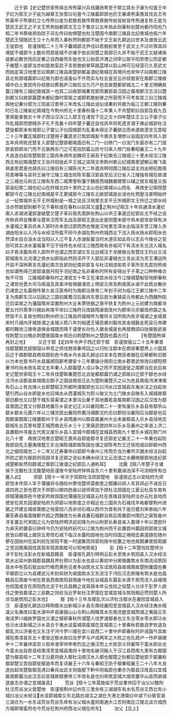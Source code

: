 <!-- { "loadSidebar": true } -->
　　迁于郢【史记楚世家熊绎五传熊渠兴兵伐庸扬粤至于鄂立其长子康为句亶王中子红为鄂王少子疵为越章王张莹曰句亶今江陵葢即郢也厉王暴虐熊渠畏其伐去王号熊渠卒子熊挚红立七传熊仪是为若敖若敖传霄敖霄敖传蚡冐蚡冐传熊通复称王是为楚武王武王之子文王熊赀始都郢文王立于鲁庄公五年依此则春秋初楚尚都丹阳也乃桓二年书蔡侯郑伯防于邓左传曰始惧楚也杜注楚国今南郡江陵县北纪南城也桓六年楚武王侵随武王立十九年而入春秋然则都郢不始于文王矣孔颖达曰世本及谱皆云武王徙郢也　臣谨按昭二十三年子囊城郢沈尹戍曰若敖蚡冒至于武文土不过圻慎其四境犹不城郢今土数圻而郢是城不亦难乎依此则楚之居郢已久并不始于武王又疑诸侯徙都必数世而后定秦之自西垂而东徙也文公始营汧渭之间寜公居平阳至徳公而定都于雍楚人徙郢当亦如是故栾武子言若敖蚡冒筚路蓝缕以启山林可见经营已久至武文而始定耳汉地里志曰南郡江陵县故楚郢都盖谓纪南城在其境内也宋仲子曰南都江陵县北有郢城葢即以纪南为郢也语虽似不齐而实与杜合皇览云孙叔敖冡在南郡江陵故城中白土里民传孙叔敖曰葬我庐江陂后当为万户邑去故楚都郢城北二十里尤明确矣葢江陵有三城纪南城其一也其二曰故郢城秦克郢而置郢县汉因之属南郡汉志注曰楚别都又曰故郢葢楚未都纪南时常居之或即若敖蚡冒之所营而不可考矣其三曰江陵城舆地记秦分郢为江阳县汉景帝三年改名江陵此说似误秦封共敖为临江王都江陵则秦时已名江陵矣纪南城在今荆州府北十里春秋僖十二年黄人不共楚职曰自郢及我九百里焉能害我文十年子西沿汉泝江入郢王在渚宫下见之文十四年楚庄王立公子燮子仪作乱城郢而使贼杀子孔不克襄十四年楚子囊还自伐呉卒将死遗言谓子庚必城郢杜注楚徙都郢未有城郭公子燮公子仪因城郢为乱事未得讫子囊欲讫而未遂故遗言见意昭二十三年囊瓦城郢杜注楚用子囊遗言已筑郢城矣今畏呉复増修以自固定四年呉入郢五年呉师败还楚复入郢楚记楚郢都南面旧有二门一曰修门一曰龙门东面亦有二门屈原哀郢顾龙门而不见孰两东门之可芜招防篇云防兮归来入修门些秦昭襄王二十九年大良造白起攻楚取郢三国呉朱绩传追魏将王昶及于纪南去江陵城三十里水经注江陵西北有纪南城楚文王自丹阳徙此平王城之梁简文帝荆州歌云纪城南里望朝云雉飞麦熟妾思君是也胡氏曰江陵旧有三城陈光大二年遣呉明彻围江陵后梁主岿出顿纪南周将髙琳等与梁将王操守江陵三城击败陈军葢汉郢县至后汉已省入江陵独有城在故谓之三城也元和志江陵有东西二城萧詧称藩于魏居西城魏置摠管以辅之居东城是又指郢县纪南二城也纪山在府城北四十里府之主山也纪南城以山而名　再按史记索隠楚都郢今在江陵北纪南城是平王更城郢今江陵东北故郢城是此误也杜预歴注甚明始终止一纪南城并无平王所城别是一城之说且汉地里志言平王所城即文王所迁之郢水经注亦然故郢别都不见于春秋或在春秋以前耳又盛之荆州记昭王十年呉通漳水灌纪南入赤湖进灌郢遂破楚又楚子革曰我先君辟处荆山以供王事遂迁纪郢此尤不经之说传称呉师自豫章与楚夹汉而军五战及郢昭王遂出走是则楚未尝守呉未尝攻安得有决水灌城之事且呉未入郢时亦未尝过郢而西也惟是汉地里志漳水出临沮东至江陵入赤湖由阳水以入沔与水经注所载不同今赤湖在荆州府城西北下流入扬水扬水即阳水也然漳水自合沮水迳当阳以入江不复入赤湖矣葢当时水道实如此存以志古今陵谷之变则可其实决水灌城事不见于经传也水经注江陵西南有赤坂冈下有渎水东北流入城名曰子胥渎葢呉师入郢所开也谓之西京湖又东北出城注于龙陂陂北有楚庄王钓台又迳郢城南东北流谓之扬水似即指此然则渎开于入郢后非灌城也又言此渎为灵王漕运所开姑不深辨苐言先灌纪南次及郢则纪南非郢复与杜注相违矣若子革所言先君则熊绎也如谓熊绎己居郢谁居丹阳乎况纪南之名非春秋时所有安得出于子革之口种种难合殆不可信　江陵城即春秋时之渚宫文十年王在渚宫水经注今江陵城楚船官地即春秋之渚宫也晋大司马桓温及其弟冲皆保据渚宫上明梁元帝及荆南髙从诲于此筑台榭亦仍渚宫之名葢相传甚久矣汉髙帝时为南郡治景帝二年封子阏为临江王都江陵中二年复为南郡东汉以后因之三国初属蜀汉后属呉东晋后尝为重镇梁元帝都此为西魏所陷迁后梁居之为藩国隋并梁置荆州大业末萧铣据之唐平铣复为荆州上元初建为南都寻罢五代时髙季兴据此称南平宋曰江陵府元改路隋唐尝改州为郡宋元亦屡改府路之名然皆不久复故也明曰荆州府治江陵县府城相传为蜀将关羽所筑内有牙城谓之金城晋宋时凡城内牙城皆谓之金城义熙八年刘裕遣王镇恶袭刘毅攻其金城毅走死梁元帝建都时魏攻江陵帝退保金城既而降于谨使长孙俭入据金城是也再按商颂曰挞彼殷武奋伐荆楚又曰惟此荆楚居国南乡郑氏曰荆楚荆州之楚国也葢古已】
　　【有楚国熊绎再封之也】
　　又迁于鄀【定四年令尹子西迁郢于鄀　臣谨按僖公二十五年秦晋伐鄀楚鬭克屈御冦以申息之师戍商宻秦师囚之以归杜注鄀本在商宻秦楚界上小国其后迁于南郡鄀县商宻鄀别邑今南乡丹水县孔颖达曰言本在商宻者据在后移都称旧鄀以为本也晋书丹水县属顺阳郡考建安十三年曹操分南阳立南乡郡晋武帝改曰顺阳预著书时尚未改名耳文五年秦人入鄀葢楚人戍以争之而不克因遂徙之南郡当在此后矣史记楚世家昭王十二年呉伐楚取番楚恐北去徙都鄀葢仍谓之郢故曰迁郢于鄀也水经注沔水迳鄀县故城南古鄀子之国自商宻迁此为楚附庸楚灭之以为邑县南临沔津津南有石山上有古烽火台即楚昭王所都所谓鄢郢也又曰沔水过宜城县东夷水注之白起攻楚引西山谷水即是水也旧堨水从西灌城东为熨斗陂又为土门陂水自陂东入城城故鄢郢旧都也又曰楚于城东穿渠谓之本里沟云秦于其地置若县属南郡汉因之后汉改为鄀县晋因之晋又分鄀县地置乐乡县史记正义曰襄阳南二十一里有废乐乡县县有鄀亭山鄀乡鄀水元嘉六年以三辅流民出襄阳侨置冯翊郡沈约志曰郡初治襄阳后治鄀是也后周郡废既取江陵置鄀州于乐乡县隋废州以鄀县属襄州大业末废鄀县入乐乡县括地志鄀城东五百里有楚王城西南去乐乡三十三里唐武徳四年以乐乡及襄州之率道上洪二县置鄀州寻废五代周又废乐乡县入宜城今鄀城在宜城县西南九十里乐乡城在荆门州北八十里　再按汉地里志楚昭王畏呉自郢徙鄀寻复还郢史记襄王二十一年秦白起防我郢烧先王墓夷陵楚王东北保陈城即故陈国也谓之郢陈考烈王迁钜阳或曰即颖州西北之细阳城也二十二年又迁寿春命曰郢即今寿州三传而负刍为秦所灭据水经注白起所防之郢为鄢郢则班固寻复还郢之说似未确水经注又云沧浪之水纒络鄢郢地连纪郢咸楚都矣然则鄀谓之鄢郢江陵谓之纪郢后人通称耳】
　　沈鹿【桓八年楚子合诸侯于沈鹿杜注沈鹿楚地臣谨按今安陆府钟祥县东六十里有鹿湖池深不可测相传有白鹿入此】
　　郊郢【桓十一年次于郊郢杜注郊郢楚地　臣谨按近志以安陆府为郊郢攷本传郧人军于蒲骚将与随绞州蓼伐楚师莫敖患之鬬廉曰郧人军其郊必不诫且日虞四邑之至也君次于郊郢以御四邑我以锐师宵加于郧杜注郧国在江夏云杜县东南有郧城蒲骚郧邑今徳安府故郧国也蒲骚在应城县云杜在景陵县安陆府治亦云杜县地而徳安在其东因谓安陆府为郊郢以地势度之亦相近也三国呉为石城戍羊祐都督荆州进据之开建五城收膏腴之地垦田八百余顷石城以西尽为晋有呉于是日蹙刘宋泰始六年置苌寿县属竟陵郡齐因之西魏改为长寿县置石城郡治焉后周置郢州隋仍之唐暂废州寻复置五代宋因之元为安陆府明洪武初降为州以附郭长寿县省入嘉靖十年以潜邸升为承天府置县曰钟祥今仍为安陆府前代以江陵为荆州而于此置郢州葢因郊郢故又城邑攷曰郡城上据崇丘旁控石城下临汉水葢险固地也当时四国之境相去甚逺随在随州蓼在固始州在监利绞在郧阳不能一时遽集而郊郢则居中扼要之地也故鬬亷使屈瑕据之党羽既离因伐其孤军观其取胜可以知地势矣】
　　彭【桓十二年楚伐绞楚师分渉于彭杜注彭水在新城昌魏县　臣谨按孔疏引释例云彭水至南乡筑阳县入汉水经注筑水出梁州新城郡昌魏县界杜预以为彭水也县以黄初中分房陵置筑水东南流迳筑阳县水中有孤石挺出如竹根而黄色见者多凶筑水又东迳筑阳县故城南故楚附庸国也秦平鄢郢立以为县建武元年封呉财为侯国筑水又东流注于沔后汉志房陵有筑水是也昌魏县后周废今地在房县西南筑阳县隋废今地在谷城县东葢彭水源于房而流入谷城境也绞国或言在郧阳西北泥于杜氏昌魏之说耳按本传云伐绞之役楚人分涉于彭罗人欲伐之使伯嘉谍之三廵数之则绞当近罗矣杜注罗国在宜城宜城与筑阳相近然则楚人所涉当是筑阳之彭水也】
　　鄢【桓十三年及鄢乱次以济杜注鄢水在襄阳宜城县入汉　臣谨按孔颖达曰释例鄢水出新城沶乡县东南经襄阳至宜城县入汉水经注夷水桓温父名夷改曰蛮水源中庐县康狼山山与荆山相隣其水东南流歴宜城西谓之夷谿又东南迳罗川城故罗国也又谓之鄢即春秋所谓楚人伐罗渡鄢者也又东合零水零水即沶水也沶水迳新城之沶乡县合于夷水迳蛮城南蛮城在宜城南三十里春秋若敖自罗败退及鄢乱次以济者也又东注于沔今罗川城在宜川县西二十里中庐即春秋时庐戎国今其故城在南漳县东五十里皆近鄢水故曰及罗罗与卢戎两军之大败之也孔疏卢一作庐唐建中十二年襄帅梁崇义拒命淮寜帅李希烈击之循汉而上大败崇义将翟晖于蛮水即此也今蛮水出自房县经南漳至宜城县南四十里地名破河脑入于汉江县西南九里有古鄢国楚为鄢县昭十二年王沿夏将欲入鄢杜注顺汉水入鄢也鄢楚之别都后楚徙郢于鄀兼称鄢郢楚又尝自鄀徙鄢逾年而复顷襄王十六年与秦昭王防于鄢秦昭襄王二十八年大良造白起攻楚取鄢高诱曰秦兵出武关则临鄢下黔中则临郢也秦亦为鄢县汉改县曰宜城属南郡葢治此汉志曰宜城故鄢惠帝三年改名是也刘宋筑宜城大堤改置华山县而故城遂废志亦谓之宜城废县】
　　荒谷【桓十三年莫敖缢于荒谷羣帅囚于冶父以聴刑杜注荒谷冶父皆楚地　臣谨按荆州记州东三里余有三湖湖东有水名荒谷又西北有小城曰冶父水经注水迳郢城南又东北路白湖注之湖在大港北港南曰中湖下曰昏官湖三湖合为一水东迳荒谷荒谷东岸有冶父城水盛则南通大江否则南迄江隄北迳方城西方城即南蛮府也今荒谷在荆州府西冶父城在府东】
　　冶父【见上】
